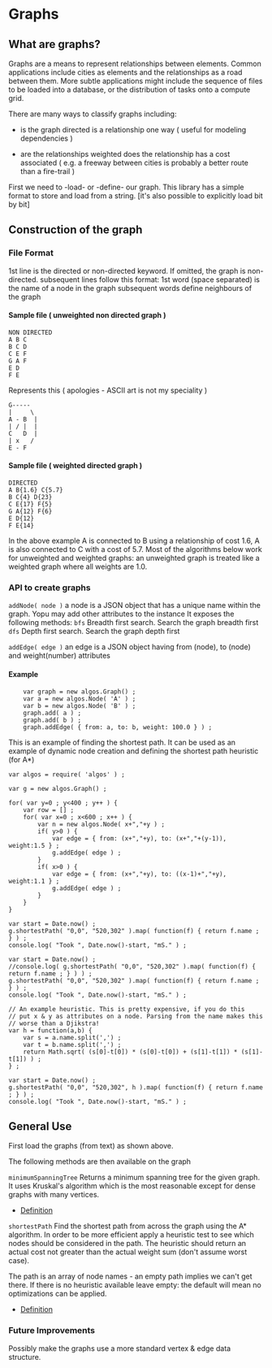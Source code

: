 

# Graphs

## What are graphs?

Graphs are a means to represent relationships between elements. Common applications include cities as
elements and the relationships as a road between them. More subtle applications might include the
sequence of files to be loaded into a database, or the distribution of tasks onto a compute grid. 

There are many ways to classify graphs including:
- is the graph directed
	is a relationship one way ( useful for modeling dependencies )
	
- are the relationships weighted
	does the relationship has a cost associated ( e.g. a freeway between cities is probably a better route than a fire-trail )  

First we need to -load- or -define- our graph. This library has a simple format to store and load
from a string. [it's also possible to explicitly load bit by bit]

## Construction of the graph

### File Format
1st line is the directed or non-directed keyword. If omitted, the graph is non-directed.
subsequent lines follow this format:
1st word (space separated) is the name of a node in the graph
subsequent words define neighbours of the graph

#### Sample file ( unweighted non directed graph )
```
NON DIRECTED
A B C
B C D
C E F
G A F
E D
F E
```
Represents this ( apologies - ASCII art is not my speciality )
```	
G-----
|     \
A - B  |
| / |  |
C   D  |
| x   /
E - F
```

#### Sample file ( weighted directed graph )
```
DIRECTED
A B{1.6} C{5.7}
B C{4} D{23}
C E{17} F{5}
G A{12} F{6}
E D{12}
F E{14}
```

In the above example A is connected to B using a relationship of cost 1.6, A is also 
connected to C with a cost of 5.7.
Most of the algorithms below work for unweighted and weighted graphs: an unweighted 
graph is treated like a weighted graph where all weights are 1.0.
 
### API to create graphs

```addNode( node )```
a node is a JSON object that has a unique name within the graph. Yopu may add other attributes
to the instance
It exposes the following methods: 
```bfs```
Breadth first search. Search the graph breadth first  
```dfs```
Depth first search. Search the graph depth first
  

```addEdge( edge )```
an edge is a JSON object having from (node), to (node) and weight(number) attributes

#### Example
```
	var graph = new algos.Graph() ;
	var a = new algos.Node( 'A' ) ;
	var b = new algos.Node( 'B' ) ;
	graph.add( a ) ;
	graph.add( b ) ;
	graph.addEdge( { from: a, to: b, weight: 100.0 } ) ;
```


This is an example of finding the shortest path. It can be used
as an example of dynamic node creation and defining the shortest path heuristic (for A*)


```
var algos = require( 'algos' ) ;

var g = new algos.Graph() ;

for( var y=0 ; y<400 ; y++ ) {
	var row = [] ;
	for( var x=0 ; x<600 ; x++ ) {
		var n = new algos.Node( x+","+y ) ;
		if( y>0 ) {
			var edge = { from: (x+","+y), to: (x+","+(y-1)), weight:1.5 } ;
			g.addEdge( edge ) ;
		}
		if( x>0 ) {
			var edge = { from: (x+","+y), to: ((x-1)+","+y), weight:1.1 } ;
			g.addEdge( edge ) ;
		}
	}	 
}

var start = Date.now() ;
g.shortestPath( "0,0", "520,302" ).map( function(f) { return f.name ; } ) ;
console.log( "Took ", Date.now()-start, "mS." ) ;

var start = Date.now() ;
//console.log( g.shortestPath( "0,0", "520,302" ).map( function(f) { return f.name ; } ) ) ;
g.shortestPath( "0,0", "520,302" ).map( function(f) { return f.name ; } ) ;
console.log( "Took ", Date.now()-start, "mS." ) ;

// An example heuristic. This is pretty expensive, if you do this
// put x & y as attributes on a node. Parsing from the name makes this
// worse than a Djikstra!
var h = function(a,b) { 
	var s = a.name.split(',') ;
	var t = b.name.split(',') ;
	return Math.sqrt( (s[0]-t[0]) * (s[0]-t[0]) + (s[1]-t[1]) * (s[1]-t[1]) ) ;  
} ;

var start = Date.now() ;
g.shortestPath( "0,0", "520,302", h ).map( function(f) { return f.name ; } ) ;
console.log( "Took ", Date.now()-start, "mS." ) ;
```

## General Use

First load the graphs (from text) as shown above.

The following methods are then available on the graph

```minimumSpanningTree```
Returns a minimum spanning tree for the given graph.
It uses Kruskal's algorithm which is the most reasonable
except for dense graphs with many vertices.

- [Definition](https://en.wikipedia.org/wiki/Minimum_spanning_tree)

```shortestPath```
Find the shortest path from across the graph using the A* algorithm. In order to be more
efficient apply a heuristic test to see which nodes should be considered in the path. The 
heuristic should return an actual cost not greater than the actual weight sum (don't 
assume worst case). 

The path is an array of node names - an empty path implies we can't get there. 
If there is no heuristic available leave empty: the default will mean no optimizations can be applied.

- [Definition](https://en.wikipedia.org/wiki/Shortest_path_problem)


### Future Improvements

Possibly make the graphs use a more standard vertex & edge data structure.

